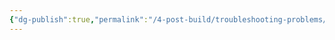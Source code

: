 ```yaml
---
{"dg-publish":true,"permalink":"/4-post-build/troubleshooting-problems/data-is-not-accessible/"}
---
```


